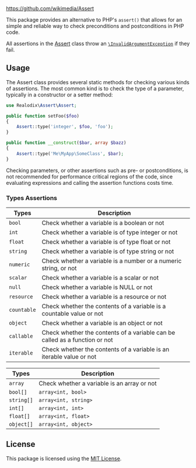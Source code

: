 https://github.com/wikimedia/Assert

This package provides an alternative to PHP's `assert()` that allows for an simple and reliable way
to check preconditions and postconditions in PHP code.

All assertions in the [Assert](src/Assert.php) class throw an [`\InvalidArgumentException`](https://www.php.net/manual/en/class.invalidargumentexception.php) if they fail.

Usage
-------

The Assert class provides several static methods for checking various kinds of assertions. The most
common kind is to check the type of a parameter, typically in a constructor or a setter method:

```php
use Realodix\Assert\Assert;

public function setFoo($foo)
{
    Assert::type('integer', $foo, 'foo');
}

public function __construct($bar, array $bazz)
{
    Assert::type('Me\MyApp\SomeClass', $bar);
}
```

Checking parameters, or other assertions such as pre- or postconditions, is not recommended for
performance critical regions of the code, since evaluating expressions and calling the assertion
functions costs time.

### Types Assertions

Types       | Description
----------- | ------------------------------------------------------------------
`bool`      | Check whether a variable is a boolean or not
`int`       | Check whether a variable is of type integer or not
`float`     | Check whether a variable is of type float or not
`string`    | Check whether a variable is of type string or not
`numeric`   | Check whether a variable is a number or a numeric string, or not
`scalar`    | Check whether a variable is a scalar or not
`null`      | Check whether a variable is NULL or not
`resource`  | Check whether a variable is a resource or not
`countable` | Check whether the contents of a variable is a countable value or not
`object`    | Check whether a variable is an object or not
`callable`  | Check whether the contents of a variable can be called as a function or not
`iterable`  | Check whether the contents of a variable is an iterable value or not

Types        | Description
------------ | ------------------------------------------------------------------
`array`      | Check whether a variable is an array or not
`bool[]`     | `array<int, bool>`
`string[]`   | `array<int, string>`
`int[]`      | `array<int, int>`
`float[]`    | `array<int, float>`
`object[]`   | `array<int, object>`


## License

This package is licensed using the [MIT License](/LICENSE).
